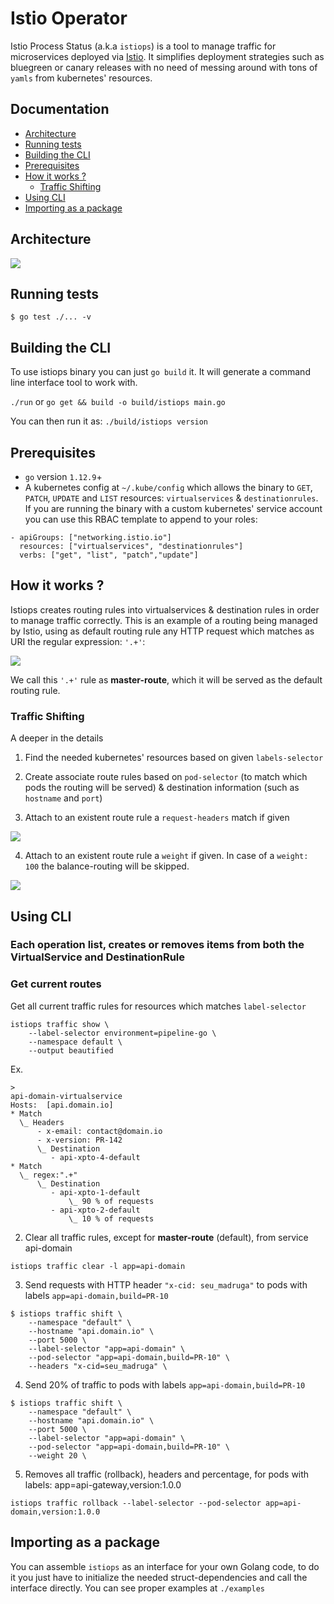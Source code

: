 # Istio Operator

Istio Process Status (a.k.a `istiops`) is a tool to manage traffic for microservices deployed via [Istio](https://istio.io/). It simplifies deployment strategies such as bluegreen or canary releases with no need of messing around with tons of `yamls` from kubernetes' resources.

## Documentation

* [Architecture](#architecure)
* [Running tests](#running-tests)
* [Building the CLI](#building-the-cli)
* [Prerequisites](#prerequisites)
* [How it works ?](#how-it-works-?)
    - [Traffic Shifting](#traffic-shifting)
* [Using CLI](#using-cli)
* [Importing as a package](#importing-as-a-package)

## Architecture

<img src="https://github.com/pismo/istiops/blob/master/imgs/overview.png">

## Running tests

`$ go test ./... -v`

## Building the CLI

To use istiops binary you can just `go build` it. It will generate a command line interface tool to work with.

`./run` or `go get && build -o build/istiops main.go`

You can then run it as: `./build/istiops version`

## Prerequisites

- `go` version `1.12.9`+
- A kubernetes config at `~/.kube/config` which allows the binary to `GET`, `PATCH`, `UPDATE` and `LIST` resources: `virtualservices` & `destinationrules`.
 If you are running the binary with a custom kubernetes' service account you can use this RBAC template to append to your roles:

```
- apiGroups: ["networking.istio.io"]
  resources: ["virtualservices", "destinationrules"]
  verbs: ["get", "list", "patch","update"]
  ````

## How it works ?

Istiops creates routing rules into virtualservices & destination rules in order to manage traffic correctly. This is an example of a routing being managed by Istio, using as default routing rule any HTTP request which matches as URI the regular expression: `'.+'`:

<img src="https://github.com/pismo/istiops/blob/master/imgs/howitworks1.png">

We call this `'.+'` rule as **master-route**, which it will be served as the default routing rule.


### Traffic Shifting

A deeper in the details

1. Find the needed kubernetes' resources based on given `labels-selector`

2. Create associate route rules based on `pod-selector` (to match which pods the routing will be served) & destination information (such as `hostname` and `port`)

3. Attach to an existent route rule a `request-headers` match if given

<img src="https://github.com/pismo/istiops/blob/master/imgs/howitworks2.png">

4. Attach to an existent route rule a `weight` if given. In case of a `weight: 100` the balance-routing will be skipped.

<img src="https://github.com/pismo/istiops/blob/master/imgs/howitworks3.png">

## Using CLI

### Each operation list, creates or removes items from both the VirtualService and DestinationRule

### Get current routes

Get all current traffic rules for resources which matches `label-selector`

```shell script
istiops traffic show \
    --label-selector environment=pipeline-go \
    --namespace default \
    --output beautified
```

Ex.

```
>
api-domain-virtualservice
Hosts:  [api.domain.io]
* Match
  \_ Headers
      - x-email: contact@domain.io
      - x-version: PR-142
      \_ Destination
         - api-xpto-4-default
* Match
  \_ regex:".+" 
      \_ Destination
         - api-xpto-1-default
             \_ 90 % of requests
         - api-xpto-2-default
             \_ 10 % of requests
```

2. Clear all traffic rules, except for **master-route** (default), from service api-domain

`istiops traffic clear -l app=api-domain`

3. Send requests with HTTP header `"x-cid: seu_madruga"` to pods with labels `app=api-domain,build=PR-10`

```
$ istiops traffic shift \
    --namespace "default" \
    --hostname "api.domain.io" \
    --port 5000 \
    --label-selector "app=api-domain" \
    --pod-selector "app=api-domain,build=PR-10" \
    --headers "x-cid=seu_madruga" \
```

4. Send 20% of traffic to pods with labels `app=api-domain,build=PR-10`

```
$ istiops traffic shift \
    --namespace "default" \
    --hostname "api.domain.io" \
    --port 5000 \
    --label-selector "app=api-domain" \
    --pod-selector "app=api-domain,build=PR-10" \
    --weight 20 \
```

5. Removes all traffic (rollback), headers and percentage, for pods with labels: app=api-gateway,version:1.0.0

`istiops traffic rollback --label-selector --pod-selector app=api-domain,version:1.0.0`

## Importing as a package

You can assemble `istiops` as an interface for your own Golang code, to do it you just have to initialize the needed struct-dependencies and call the interface directly. You can see proper examples at `./examples`